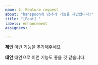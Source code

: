 ```yaml
---
name: 2. Feature request
about: "hanspoon에 \b추가 기능을 제안합니다!"
title: "[Feat] "
labels: enhancement
assignees: ''

---
```


**제안**
이런 기능을 추가해주세요

**대안**
대안으로 이런 기능도 좋을 것 같습니다.
